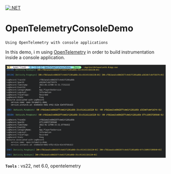 [![.NET](https://github.com/aimenux/OpenTelemetryConsoleDemo/actions/workflows/ci.yml/badge.svg)](https://github.com/aimenux/OpenTelemetryConsoleDemo/actions/workflows/ci.yml)

# OpenTelemetryConsoleDemo
```
Using OpenTelemetry with console applications
```

In this demo, i m using [OpenTelemetry](https://devblogs.microsoft.com/dotnet/opentelemetry-net-reaches-v1-0/) in order to build instrumentation inside a console application.
>

![OpenTelemetryConsoleDemo](Screenshots/OpenTelemetryConsoleDemo.png)

**`Tools`** : vs22, net 6.0, opentelemetry
